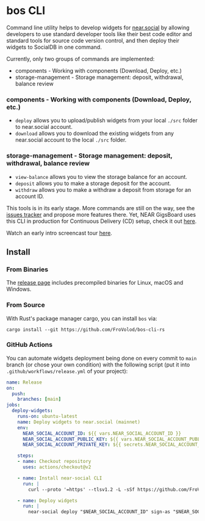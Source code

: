 # bos CLI

Command line utility helps to develop widgets for [near.social](https://near.social) by allowing developers to use standard developer tools like their best code editor and standard tools for source code version control, and then deploy their widgets to SocialDB in one command.

Currently, only two groups of commands are implemented:
- components           -   Working with components (Download, Deploy, etc.)
- storage-management   -   Storage management: deposit, withdrawal, balance review

### components  -   Working with components (Download, Deploy, etc.)
- `deploy` allows you to upload/publish widgets from your local `./src` folder to near.social account.
- `download` allows you to download the existing widgets from any near.social account to the local `./src` folder.

### storage-management   -   Storage management: deposit, withdrawal, balance review
- `view-balance` allows you to view the storage balance for an account.
- `deposit` allows you to make a storage deposit for the account.
- `withdraw` allows you to make a withdraw a deposit from storage for an account ID.

This tools is in its early stage.
More commands are still on the way, see the [issues tracker](https://github.com/FroVolod/near-social/issues) and propose more features there.
Yet, NEAR GigsBoard uses this CLI in production for Continuous Delivery (CD) setup, check it out [here](https://github.com/near/devgigsboard-widgets/blob/69fb12cf2fb62d14db6911661bac77cdc969a8b4/.github/workflows/release.yml).

Watch an early intro screencast tour [here](https://www.loom.com/share/8b6c3509eb61498b8bffbe65a625616d).

## Install

### From Binaries

The [release page](https://github.com/FroVolod/bos-cli-rs/releases) includes precompiled binaries for Linux, macOS and Windows. 

### From Source

With Rust's package manager cargo, you can install `bos` via:

```
cargo install --git https://github.com/FroVolod/bos-cli-rs
```

### GitHub Actions

You can automate widgets deployment being done on every commit to `main` branch (or chose your own condition) with the following script (put it into `.github/workflows/release.yml` of your project):

```yml
name: Release
on:
  push:
    branches: [main]
jobs:
  deploy-widgets:
    runs-on: ubuntu-latest
    name: Deploy widgets to near.social (mainnet)
    env:
      NEAR_SOCIAL_ACCOUNT_ID: ${{ vars.NEAR_SOCIAL_ACCOUNT_ID }}
      NEAR_SOCIAL_ACCOUNT_PUBLIC_KEY: ${{ vars.NEAR_SOCIAL_ACCOUNT_PUBLIC_KEY }}
      NEAR_SOCIAL_ACCOUNT_PRIVATE_KEY: ${{ secrets.NEAR_SOCIAL_ACCOUNT_PRIVATE_KEY }}

    steps:
    - name: Checkout repository
      uses: actions/checkout@v2

    - name: Install near-social CLI
      run: |
        curl --proto '=https' --tlsv1.2 -L -sSf https://github.com/FroVolod/bos-cli-rs/releases/download/v0.2.3/installer.sh | sh

    - name: Deploy widgets
      run: |
        near-social deploy "$NEAR_SOCIAL_ACCOUNT_ID" sign-as "$NEAR_SOCIAL_ACCOUNT_ID" network-config mainnet sign-with-plaintext-private-key --signer-public-key "$NEAR_SOCIAL_ACCOUNT_PUBLIC_KEY" --signer-private-key "$NEAR_SOCIAL_ACCOUNT_PRIVATE_KEY" send
```
